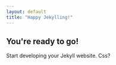 ```yaml
---
layout: default
title: "Happy Jekylling!"
---
```


## You're ready to go!

Start developing your Jekyll website.
Css?
